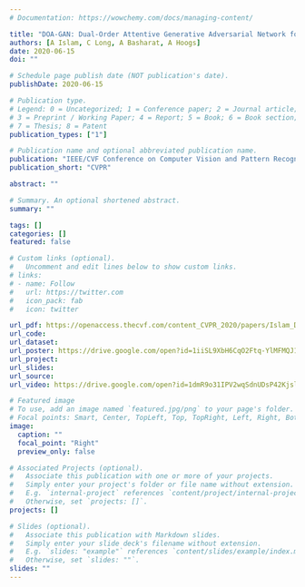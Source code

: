 ```yaml
---
# Documentation: https://wowchemy.com/docs/managing-content/

title: "DOA-GAN: Dual-Order Attentive Generative Adversarial Network for Image Copy-move Forgery Detection and Localization"
authors: [A Islam, C Long, A Basharat, A Hoogs]
date: 2020-06-15
doi: ""

# Schedule page publish date (NOT publication's date).
publishDate: 2020-06-15

# Publication type.
# Legend: 0 = Uncategorized; 1 = Conference paper; 2 = Journal article;
# 3 = Preprint / Working Paper; 4 = Report; 5 = Book; 6 = Book section;
# 7 = Thesis; 8 = Patent
publication_types: ["1"]

# Publication name and optional abbreviated publication name.
publication: "IEEE/CVF Conference on Computer Vision and Pattern Recognition"
publication_short: "CVPR"

abstract: ""

# Summary. An optional shortened abstract.
summary: ""

tags: []
categories: []
featured: false

# Custom links (optional).
#   Uncomment and edit lines below to show custom links.
# links:
# - name: Follow
#   url: https://twitter.com
#   icon_pack: fab
#   icon: twitter

url_pdf: https://openaccess.thecvf.com/content_CVPR_2020/papers/Islam_DOA-GAN_Dual-Order_Attentive_Generative_Adversarial_Network_for_Image_Copy-Move_Forgery_CVPR_2020_paper.pdf
url_code:
url_dataset:
url_poster: https://drive.google.com/open?id=1iiSL9XbH6CqO2Ftq-YlMFMQJ12dzib2V
url_project:
url_slides:
url_source:
url_video: https://drive.google.com/open?id=1dmR9o31IPV2wqSdnUDsP42KjslFCua46

# Featured image
# To use, add an image named `featured.jpg/png` to your page's folder. 
# Focal points: Smart, Center, TopLeft, Top, TopRight, Left, Right, BottomLeft, Bottom, BottomRight.
image:
  caption: ""
  focal_point: "Right"
  preview_only: false

# Associated Projects (optional).
#   Associate this publication with one or more of your projects.
#   Simply enter your project's folder or file name without extension.
#   E.g. `internal-project` references `content/project/internal-project/index.md`.
#   Otherwise, set `projects: []`.
projects: []

# Slides (optional).
#   Associate this publication with Markdown slides.
#   Simply enter your slide deck's filename without extension.
#   E.g. `slides: "example"` references `content/slides/example/index.md`.
#   Otherwise, set `slides: ""`.
slides: ""
---
```

